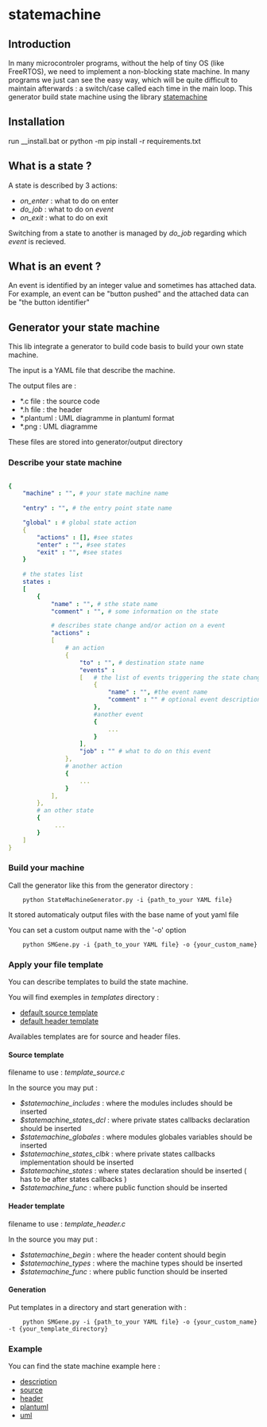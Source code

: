 # statemachine

## Introduction

In many microcontroler programs, without the help of tiny OS (like FreeRTOS), we need to implement a non-blocking state machine.
In many programs we just can see the easy way, which will be quite difficult to maintain afterwards : a switch/case called each time in the main loop.
This generator build state machine using the library [statemachine](https://github.com/technosvitman/statemachine)

## Installation

run __install.bat or python -m pip install -r requirements.txt

## What is a state ?

A state is described by 3 actions: 

* *on_enter* : what to do on enter
* *do_job* : what to do on *event*
* *on_exit* : what to do on exit

Switching from a state to another is managed by *do_job* regarding which *event* is recieved. 

## What is an event ?

An event is identified by an integer value and sometimes has attached data.
For example, an event can be "button pushed" and the attached data can be "the button identifier"

## Generator your state machine

This lib integrate a generator to build code basis to build your own state machine.

The input is a YAML file that describe the machine.

The output files are : 

* *.c file : the source code 
* *.h file : the header
* *.plantuml : UML diagramme in plantuml format
* *.png : UML diagramme

These files are stored into generator/output directory

### Describe your state machine

```yaml

{
    "machine" : "", # your state machine name
    
    "entry" : "", # the entry point state name

    "global" : # global state action 
    {
        "actions" : [], #see states
        "enter" : "", #see states 
        "exit" : "", #see states
    }
    
    # the states list
    states : 
    [
        { 
            "name" : "", # sthe state name
            "comment" : "", # some information on the state

            # describes state change and/or action on a event
            "actions" : 
            [
                # an action
                { 
                    "to" : "", # destination state name
                    "events" : 
                    [   # the list of events triggering the state change
                        { 
                            "name" : "", #the event name
                            "comment" : "" # optional event description. You can set only one time the event comment
                        },
                        #another event
                        {
                            ...
                        }
                    ],
                    "job" : "" # what to do on this event
                },
                # another action
                {
                    ...
                }
            ],
        },
        # an other state
        {
             ...
        }
    ]
}

```


### Build your machine

Call the generator like this from the generator directory : 

```
    python StateMachineGenerator.py -i {path_to_your YAML file}
```

It stored automaticaly output files with the base name of yout yaml file

You can set a custom output name with the '-o' option

```
    python SMGene.py -i {path_to_your YAML file} -o {your_custom_name}
 ```

### Apply your file template

You can describe templates to build the state machine. 

You will find exemples in *templates* directory :
* [default source template](templates/template_source.c)
* [default header template](templates/template_header.h)

Availables templates are for source and header files.

#### Source template

filename to use : *template_source.c*

In the source you may put : 

* _$statemachine_includes_ : where the modules includes should be inserted
* _$statemachine_states_dcl_ : where private states callbacks declaration should be inserted
* _$statemachine_globales_ : where modules globales variables should be inserted
* _$statemachine_states_clbk_ : where private states callbacks implementation should be inserted
* _$statemachine_states_ : where states declaration should be inserted ( has to be after states callbacks )
* _$statemachine_func_ : where public function should be inserted

#### Header template

filename to use : *template_header.c*

In the source you may put : 

* _$statemachine_begin_ : where the header content should begin
* _$statemachine_types_ : where the machine types should be inserted
* _$statemachine_func_ : where public function should be inserted

#### Generation

Put templates in a directory and start generation with : 

```
    python SMGene.py -i {path_to_your YAML file} -o {your_custom_name} -t {your_template_directory}
 ```
  
### Example

You can find the state machine example here : 

* [description](machine_example.yml)
* [source](output/machine_example.c)
* [header](output/machine_example.h)
* [plantuml](output/machine_example.plantuml)
* [uml](output/machine_example.png)
  


